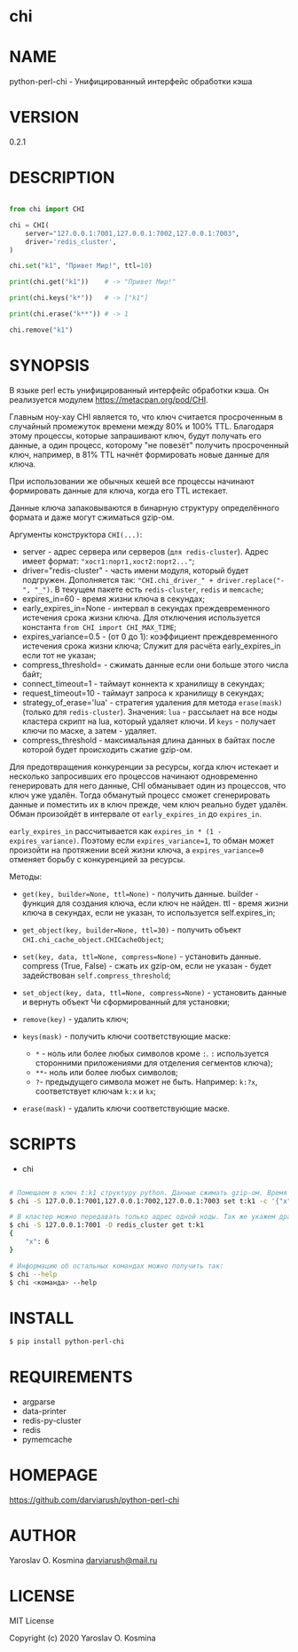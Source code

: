 # chi

# NAME

python-perl-chi - Унифицированный интерфейс обработки кэша

# VERSION

0.2.1

# DESCRIPTION

```python

from chi import CHI

chi = CHI(
	server="127.0.0.1:7001,127.0.0.1:7002,127.0.0.1:7003", 
	driver='redis_cluster',
)

chi.set("k1", "Привет Мир!", ttl=10)

print(chi.get("k1"))	# -> "Привет Мир!"

print(chi.keys("k*"))	# -> ["k1"]

print(chi.erase("k**"))	# -> 1

chi.remove("k1")

```

# SYNOPSIS

В языке perl есть унифицированный интерфейс обработки кэша. Он реализуется модулем https://metacpan.org/pod/CHI.

Главным ноу-хау CHI является то, что ключ считается просроченным в случайный промежуток времени между 80% и 100% TTL. Благодаря этому процессы, которые запрашивают ключ, будут получать его данные, а один процесс, которому "не повезёт" получить просроченный ключ, например, в 81% TTL начнёт формировать новые данные для ключа.

При использовании же обычных кешей все процессы начинают формировать данные для ключа, когда его TTL истекает.

Данные ключа запаковываются в бинарную структуру определённого формата и даже могут сжиматься gzip-ом.

Аргументы конструктора `CHI(...)`:

- server - адрес сервера или серверов (`для redis-cluster`). Адрес имеет формат: `"хост1:порт1,хост2:порт2..."`;
- driver="redis-cluster" - часть имени модуля, который будет подгружен. Дополняется так: `"CHI.chi_driver_" + driver.replace("-", "_")`. В текущем пакете есть `redis-cluster`, `redis` и `memcache`;
- expires_in=60 - время жизни ключа в секундах;
- early_expires_in=None - интервал в секундах преждевременного истечения срока жизни ключа. Для отключения используется константа `from CHI import CHI_MAX_TIME`;
- expires_variance=0.5 - (от 0 до 1): коэффициент преждевременного истечения срока жизни ключа;
            Служит для расчёта early_expires_in если тот не указан;
- compress_threshold= - сжимать данные если они больше этого числа байт;
- connect_timeout=1 - таймаут коннекта к хранилищу в секундах;
- request_timeout=10 - таймаут запроса к хранилищу в секундах;
- strategy_of_erase='lua' - стратегия удаления для метода `erase(mask)` (только для `redis-cluster`). Значения: `lua` - рассылает на все ноды кластера скрипт на lua, который удаляет ключи. И `keys` - получает ключи по маске, а затем - удаляет.
- compress_threshold - максимальная длина данных в байтах после которой будет происходить сжатие gzip-ом.

Для предотвращения конкуренции за ресурсы, когда ключ истекает и несколько запросивших его процессов начинают
одновременно генерировать для него данные, CHI обманывает один из процессов, что ключ уже удалён. Тогда
обманутый процесс сможет сгенерировать данные и поместить их в ключ прежде, чем ключ реально будет удалён.
Обман произойдёт в интервале от `early_expires_in` до `expires_in`.

`early_expires_in` рассчитывается как `expires_in * (1 - expires_variance)`. Поэтому если `expires_variance=1`,
то обман может произойти на протяжении всей жизни ключа, а `expires_variance=0` отменяет борьбу с конкуренцией
за ресурсы.

Методы:

- `get(key, builder=None, ttl=None)` - получить данные. builder - функция для создания ключа, если ключ не найден. ttl - время жизни ключа в секундах, если не указан, то используется self.expires_in;
- `get_object(key, builder=None, ttl=30)` - получить объект `CHI.chi_cache_object.CHICacheObject`;
- `set(key, data, ttl=None, compress=None)` - установить данные. compress (True, False) - сжать их gzip-ом, если не указан - будет задействован `self.compress_threshold`;
- `set_object(key, data, ttl=None, compress=None)` - установить данные и вернуть объект Чи сформированный для установки;
- `remove(key)` - удалить ключ;
- `keys(mask)` - получить ключи соответствующие маске: 
	
	* `*` - ноль или более любых символов кроме `:`. `:` используется сторонними приложениями для отделения сегментов ключа);
	* `**`- ноль или более любых символов;
	* `?`- предыдущего символа может не быть. Например: `k:?x`, соответствует ключам `k:x` и `kx`;

- `erase(mask)` - удалить ключи соответствующие маске.

# SCRIPTS

* chi

```sh

# Помещаем в ключ t:k1 структуру python. Данные сжимать gzip-ом. Время жизни ключа - 30 секунд
$ chi -S 127.0.0.1:7001,127.0.0.1:7002,127.0.0.1:7003 set t:k1 -с '{"x": 6}' -z -t 30

# В кластер можно передавать только адрес одной ноды. Так же укажем драйвер явно
$ chi -S 127.0.0.1:7001 -D redis_cluster get t:k1
{
	"x": 6
}

# Информацию об остальных командах можно получить так:
$ chi --help
$ chi <команда> --help

```

# INSTALL

```sh
$ pip install python-perl-chi
```

# REQUIREMENTS

* argparse
* data-printer
* redis-py-cluster
* redis
* pymemcache

# HOMEPAGE

https://github.com/darviarush/python-perl-chi

# AUTHOR

Yaroslav O. Kosmina <darviarush@mail.ru>

# LICENSE

MIT License

Copyright (c) 2020 Yaroslav O. Kosmina

